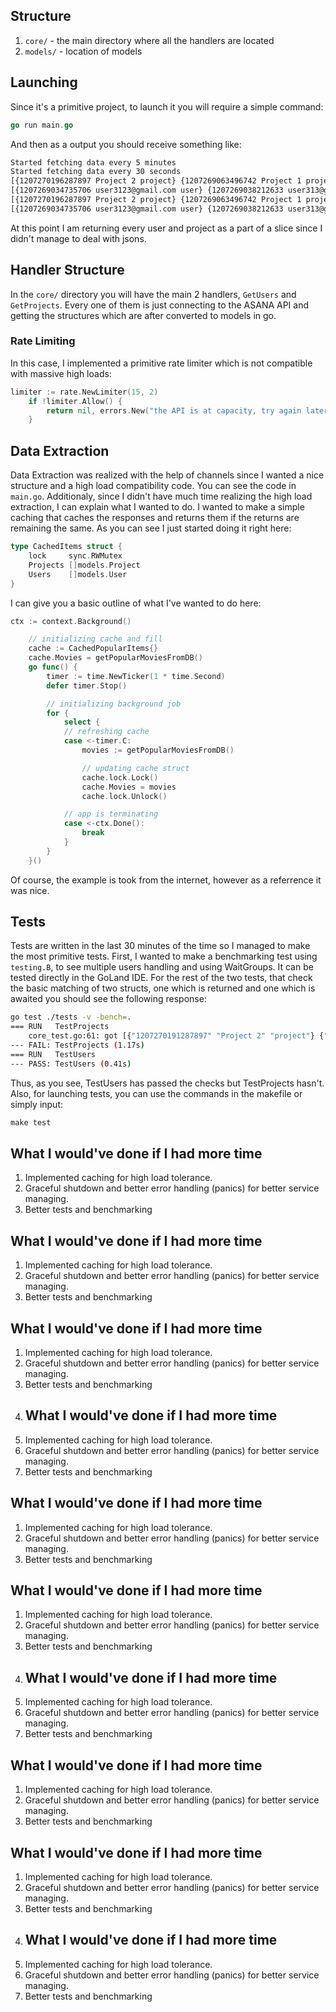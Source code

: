 ## Structure
1.  `core/` - the main directory where all the handlers are located
2. `models/` - location of models

## Launching
Since it's a primitive project, to launch it you will require a simple command:
```go
go run main.go
```
And then as a output you should receive something like:
```bash
Started fetching data every 5 minutes
Started fetching data every 30 seconds
[{1207270196287897 Project 2 project} {1207269063496742 Project 1 project}]
[{1207269034735706 user3123@gmail.com user} {1207269038212633 user313@gmail.com user} {1207269038333720 user312f93@gmail.com user} {1207269339457428 Max Plămădeală user}]
[{1207270196287897 Project 2 project} {1207269063496742 Project 1 project}]
[{1207269034735706 user3123@gmail.com user} {1207269038212633 user313@gmail.com user} {1207269038333720 user312f93@gmail.com user} {1207269339457428 Max Plămădeală user}]
```
At this point I am returning every user and project as a part of a slice since I didn't manage to deal with jsons.

## Handler Structure
In the `core/` directory you will have the main 2 handlers, `GetUsers` and `GetProjects`. Every one of them is just connecting 
to the ASANA API and getting the structures which are after converted to models in go.

### Rate Limiting
In this case, I implemented a primitive rate limiter which is not compatible with massive high loads:
```go
limiter := rate.NewLimiter(15, 2)
	if !limiter.Allow() {
		return nil, errors.New("the API is at capacity, try again later")
	}
```
## Data Extraction
Data Extraction was realized with the help of channels since I wanted a nice structure and a high load compatibility code. You can see the code in `main.go`.
Additionaly, since I didn't have much time realizing the high load extraction, I can explain what I wanted to do. I wanted to make a simple caching that caches the responses and returns them if the returns are remaining the same. As you can see I just started doing it right here:
```go
type CachedItems struct {
	lock     sync.RWMutex
	Projects []models.Project
	Users    []models.User
}
```
I can give you a basic outline of what I've wanted to do here:
```go
ctx := context.Background()

	// initializing cache and fill
	cache := CachedPopularItems{}
	cache.Movies = getPopularMoviesFromDB()
	go func() {
		timer := time.NewTicker(1 * time.Second)
		defer timer.Stop()

		// initializing background job
		for {
			select {
			// refreshing cache
			case <-timer.C:
				movies := getPopularMoviesFromDB()

				// updating cache struct
				cache.lock.Lock()
				cache.Movies = movies
				cache.lock.Unlock()

			// app is terminating
			case <-ctx.Done():
				break
			}
		}
	}()

```
Of course, the example is took from the internet, however as a referrence it was nice.

## Tests
Tests are written in the last 30 minutes of the time so I managed to make the most primitive tests.
First, I wanted to make a benchmarking test using `testing.B`, to see multiple users handling and using WaitGroups. It can be tested directly in the GoLand IDE.
For the rest of the two tests, that check the basic matching of two structs, one which is returned and one which is awaited you should see the following response:
```bash
go test ./tests -v -bench=.
=== RUN   TestProjects
    core_test.go:61: got [{"1207270191287897" "Project 2" "project"} {"1207269063496742" "Project 1" "project"}], wanted [{"1207270196287897" "Project 2" "project"} {"1207269063496742" "Project 1" "project"}]
--- FAIL: TestProjects (1.17s)
=== RUN   TestUsers
--- PASS: TestUsers (0.41s)
```
Thus, as you see, TestUsers has passed the checks but TestProjects hasn't.
Also, for launching tests, you can use the commands in the makefile or simply input:
```makefile
make test
```
## What I would've done if I had more time
1. Implemented caching for high load tolerance.
2. Graceful shutdown and better error handling (panics) for better service managing.
3. Better tests and benchmarking

## What I would've done if I had more time
1. Implemented caching for high load tolerance.
2. Graceful shutdown and better error handling (panics) for better service managing.
3. Better tests and benchmarking
## What I would've done if I had more time
1. Implemented caching for high load tolerance.
2. Graceful shutdown and better error handling (panics) for better service managing.
3. Better tests and benchmarking
4. ## What I would've done if I had more time
1. Implemented caching for high load tolerance.
2. Graceful shutdown and better error handling (panics) for better service managing.
3. Better tests and benchmarking


## What I would've done if I had more time
1. Implemented caching for high load tolerance.
2. Graceful shutdown and better error handling (panics) for better service managing.
3. Better tests and benchmarking
## What I would've done if I had more time
1. Implemented caching for high load tolerance.
2. Graceful shutdown and better error handling (panics) for better service managing.
3. Better tests and benchmarking
4. ## What I would've done if I had more time
1. Implemented caching for high load tolerance.
2. Graceful shutdown and better error handling (panics) for better service managing.
3. Better tests and benchmarking


## What I would've done if I had more time
1. Implemented caching for high load tolerance.
2. Graceful shutdown and better error handling (panics) for better service managing.
3. Better tests and benchmarking
## What I would've done if I had more time
1. Implemented caching for high load tolerance.
2. Graceful shutdown and better error handling (panics) for better service managing.
3. Better tests and benchmarking
4. ## What I would've done if I had more time
1. Implemented caching for high load tolerance.
2. Graceful shutdown and better error handling (panics) for better service managing.
3. Better tests and benchmarking